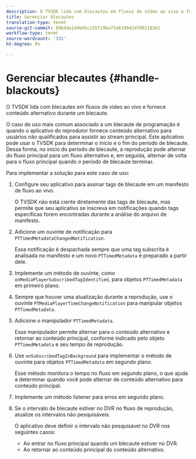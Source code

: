 ```yaml
---
description: O TVSDK lida com blecautes em fluxos de vídeo ao vivo e fornece conteúdo alternativo durante um blecaute.
title: Gerenciar blecautes
translation-type: tm+mt
source-git-commit: 89bdda1d4bd5c126f19ba75a819942df901183d1
workflow-type: tm+mt
source-wordcount: '331'
ht-degree: 0%

---
```



# Gerenciar blecautes {#handle-blackouts}

O TVSDK lida com blecautes em fluxos de vídeo ao vivo e fornece conteúdo alternativo durante um blecaute.

O caso de uso mais comum associado a um blecaute de programação é quando o aplicativo do reprodutor fornece conteúdo alternativo para usuários não qualificados para assistir ao stream principal. Este aplicativo pode usar o TVSDK para determinar o início e o fim do período de blecaute. Dessa forma, no início do período de blecaute, a reprodução pode alternar do fluxo principal para um fluxo alternativo e, em seguida, alternar de volta para o fluxo principal quando o período de blecaute terminar.

Para implementar a solução para este caso de uso:

1. Configure seu aplicativo para assinar tags de blecaute em um manifesto de fluxo ao vivo.

   O TVSDK não está ciente diretamente das tags de blecaute, mas permite que seu aplicativo se inscreva em notificações quando tags específicas forem encontradas durante a análise do arquivo de manifesto.
1. Adicione um ouvinte de notificação para `PTTimedMetadataChangedNotification`.

   Essa notificação é despachada sempre que uma tag subscrita é analisada no manifesto e um novo `PTTimedMetadata` é preparado a partir dele.

1. Implemente um método de ouvinte, como `onMediaPlayerSubscribedTagIdentified`, para objetos `PTTimedMetadata` em primeiro plano.

1. Sempre que houver uma atualização durante a reprodução, use o ouvinte `PTMediaPlayerTimeChangeNotification` para manipular objetos `PTTimedMetadata`.

1. Adicione o manipulador `PTTimedMetadata`.

   Esse manipulador permite alternar para o conteúdo alternativo e retornar ao conteúdo principal, conforme indicado pelo objeto `PTTimedMetadata` e seu tempo de reprodução.

1. Use `onSubscribedTagInBackground` para implementar o método de ouvinte para objetos `PTTimedMetadata` em segundo plano.

   Esse método monitora o tempo no fluxo em segundo plano, o que ajuda a determinar quando você pode alternar de conteúdo alternativo para conteúdo principal.

1. Implemente um método listener para erros em segundo plano.
1. Se o intervalo de blecaute estiver no DVR no fluxo de reprodução, atualize os intervalos não pesquisáveis.

   O aplicativo deve definir o intervalo não pesquisável no DVR nos seguintes casos:

   * Ao entrar no fluxo principal quando um blecaute estiver no DVR.
   * Ao retornar ao conteúdo principal do conteúdo alternativo.